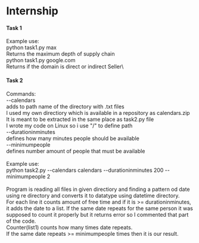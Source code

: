 # Internship

#### Task 1
Example use:\
python task1.py max\
Returns the maximum depth of supply chain\
python task1.py google.com\
Returns if the domain is direct or indirect Seller\
#### Task 2
Commands:\
--calendars\
adds to path name of the directory with .txt files\
I used my own directiory which is available in a repository as calendars.zip\
It is meant to be extracted in the same place as task2.py file\
I wrote my code on Linux so i use "/" to define path\
--durationinminutes\
defines how many minutes people should be available\
--minimumpeople\
defines number amount of people that must be available\
\
Example use:\
python task2.py --calendars calendars --durationinminutes 200 --minimumpeople 2\
\
Program is reading all files in given directiory and finding a pattern od date using re directory and converts it to datatype using datetime directory.\
For each line it counts amount of free time and if it is >= durationinminutes, it adds the date to a list. If the same date repeats for the same person it was supposed to count it properly but it returns error so I commented that part of the code.\
Counter(list1) counts how many times date repeats.\
If the same date repeats >= minimumpeople times then it is our result.


